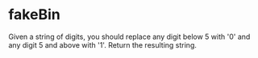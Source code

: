 # fakeBin
Given a string of digits, you should replace any digit below 5 with '0' and any digit 5 and above with '1'. Return the resulting string.
